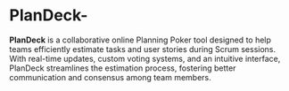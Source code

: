# PlanDeck-
**PlanDeck** is a collaborative online Planning Poker tool designed to help teams efficiently estimate tasks and user stories during Scrum sessions. With real-time updates, custom voting systems, and an intuitive interface, PlanDeck streamlines the estimation process, fostering better communication and consensus among team members.
